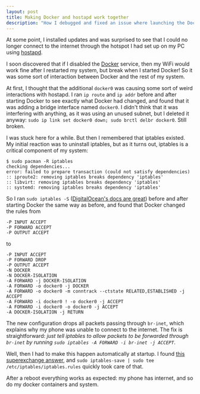 ```yaml
---
layout: post
title: Making Docker and hostapd work together
description: "How I debugged and fixed an issue where launching the Docker service would break the internet connection for WiFi clients."
---
```


At some point, I installed updates and was surprised to see that I could no
longer connect to the internet through the hotspot I had set up on my PC using
[hostapd][].

I soon discovered that if I disabled the [Docker][] service, then my WiFi would
work fine after I restarted my system, but break when I started Docker! So it
was some sort of interaction between Docker and the rest of my system.

[hostapd]: https://w1.fi/hostapd/
[docker]: https://www.docker.com/

At first, I thought that the additional `docker0` was causing some sort of
weird interactions with hostapd. I ran `ip route` and `ip addr` before and
after starting Docker to see exactly what Docker had changed, and found that it
was adding a bridge interface named `docker0`. I didn't think that it was
interfering with anything, as it was using an unused subnet, but I deleted it
anyway: `sudo ip link set docker0 down; sudo brctl delbr docker0`. Still
broken.

I was stuck here for a while. But then I remembered that iptables existed. My
initial reaction was to uninstall iptables, but as it turns out, iptables is a
critical component of my system:

```console
$ sudo pacman -R iptables
checking dependencies...
error: failed to prepare transaction (could not satisfy dependencies)
:: iproute2: removing iptables breaks dependency 'iptables'
:: libvirt: removing iptables breaks dependency 'iptables'
:: systemd: removing iptables breaks dependency 'iptables'
```

So I ran `sudo iptables -S` ([DigitalOcean's docs are
great][do-iptables]) before and after starting Docker the same way as before,
and found that Docker changed the rules from

```
-P INPUT ACCEPT
-P FORWARD ACCEPT
-P OUTPUT ACCEPT
```

to

```
-P INPUT ACCEPT
-P FORWARD DROP
-P OUTPUT ACCEPT
-N DOCKER
-N DOCKER-ISOLATION
-A FORWARD -j DOCKER-ISOLATION
-A FORWARD -o docker0 -j DOCKER
-A FORWARD -o docker0 -m conntrack --ctstate RELATED,ESTABLISHED -j ACCEPT
-A FORWARD -i docker0 ! -o docker0 -j ACCEPT
-A FORWARD -i docker0 -o docker0 -j ACCEPT
-A DOCKER-ISOLATION -j RETURN
```

[do-iptables]: https://www.digitalocean.com/community/tutorials/how-to-list-and-delete-iptables-firewall-rules

The new configuration drops all packets passing through `br-inet`, which
explains why my phone was unable to connect to the internet. The fix is
straightforward: *just tell iptables to allow packets to be forwarded through
`br-inet` by running `sudo iptables -A FORWARD -i br-inet -j ACCEPT`*.

Well, then I had to make this happen automatically at startup. I found [this
superexchange answer][su-ans], and `sudo iptables-save | sudo tee
/etc/iptables/iptables.rules` quickly took care of that.

[su-ans]: https://superuser.com/a/1104399

After a reboot everything works as expected: my phone has internet, and so do
my docker containers and system.
